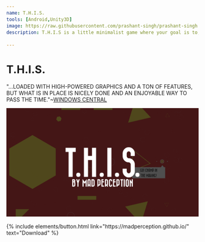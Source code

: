 ```yaml
---
name: T.H.I.S.
tools: [Android,Unity3D]
image: https://raw.githubusercontent.com/prashant-singh/prashant-singh.github.io/master/assets/THIS%20Banner.JPG
description: T.H.I.S is a little minimalist game where your goal is to, well, help the ball reach the goal.

---
```

# T.H.I.S.

"...LOADED WITH HIGH-POWERED GRAPHICS AND A TON OF FEATURES, BUT WHAT IS IN PLACE IS NICELY DONE AND AN ENJOYABLE WAY TO PASS THE TIME."~<a href="https://www.windowscentral.com/this-windows-phone-game-review">WINDOWS CENTRAL</a>

![THIS Banner](https://github.com/prashant-singh/prashant-singh.github.io/blob/master/assets/header.png)

<p class="text-center">
{% include elements/button.html link="https://madperception.github.io/" text="Download" %}
</p>
